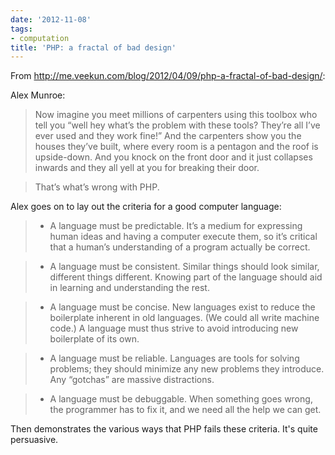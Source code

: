 ```yaml
---
date: '2012-11-08'
tags:
- computation
title: 'PHP: a fractal of bad design'
---
```


From http://me.veekun.com/blog/2012/04/09/php-a-fractal-of-bad-design/:

Alex Munroe:

>Now imagine you meet millions of carpenters using this toolbox who tell you “well hey what’s the problem with these tools? They’re all I’ve ever used and they work fine!” And the carpenters show you the houses they’ve built, where every room is a pentagon and the roof is upside-down. And you knock on the front door and it just collapses inwards and they all yell at you for breaking their door.

>That’s what’s wrong with PHP.

Alex goes on to lay out the criteria for a good computer language:

>* A language must be predictable. It’s a medium for expressing human ideas and having a computer execute them, so it’s critical that a human’s understanding of a program actually be correct.

>* A language must be consistent. Similar things should look similar, different things different. Knowing part of the language should aid in learning and understanding the rest.

>* A language must be concise. New languages exist to reduce the boilerplate inherent in old languages. (We could all write machine code.) A language must thus strive to avoid introducing new boilerplate of its own.

>* A language must be reliable. Languages are tools for solving problems; they should minimize any new problems they introduce. Any “gotchas” are massive distractions.

>* A language must be debuggable. When something goes wrong, the programmer has to fix it, and we need all the help we can get.

Then demonstrates the various ways that PHP fails these criteria. It's quite persuasive.
